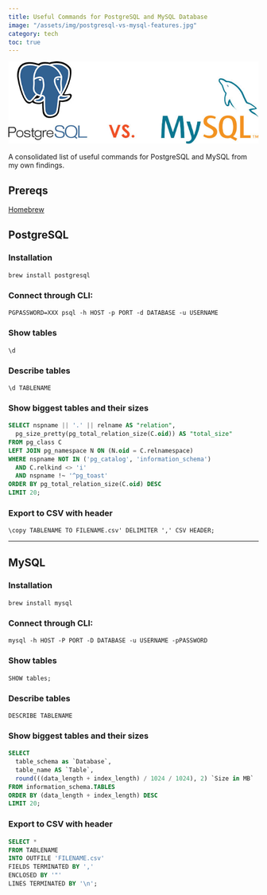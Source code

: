 ```yaml
---
title: Useful Commands for PostgreSQL and MySQL Database
image: "/assets/img/postgresql-vs-mysql-features.jpg"
category: tech
toc: true
---
```


![PostgresSQL vs MySQL](/assets/img/postgresql-vs-mysql-features.jpg)

A consolidated list of useful commands for PostgreSQL and MySQL from my own findings.

<!--more-->

## Prereqs
[Homebrew](https://brew.sh/)

## PostgreSQL

### Installation
`brew install postgresql`

### Connect through CLI:
```
PGPASSWORD=XXX psql -h HOST -p PORT -d DATABASE -u USERNAME
```

### Show tables
```
\d
```

### Describe tables
```
\d TABLENAME
```

### Show biggest tables and their sizes
```sql
SELECT nspname || '.' || relname AS "relation",
  pg_size_pretty(pg_total_relation_size(C.oid)) AS "total_size"
FROM pg_class C
LEFT JOIN pg_namespace N ON (N.oid = C.relnamespace)
WHERE nspname NOT IN ('pg_catalog', 'information_schema')
  AND C.relkind <> 'i'
  AND nspname !~ '^pg_toast'
ORDER BY pg_total_relation_size(C.oid) DESC
LIMIT 20;
```

### Export to CSV with header
```
\copy TABLENAME TO FILENAME.csv' DELIMITER ',' CSV HEADER;
```

<hr>

## MySQL

### Installation
`brew install mysql`

### Connect through CLI:
```
mysql -h HOST -P PORT -D DATABASE -u USERNAME -pPASSWORD 
```

### Show tables
```
SHOW tables;
```

### Describe tables
```
DESCRIBE TABLENAME
```

### Show biggest tables and their sizes
```sql
SELECT 
  table_schema as `Database`, 
  table_name AS `Table`, 
  round(((data_length + index_length) / 1024 / 1024), 2) `Size in MB` 
FROM information_schema.TABLES 
ORDER BY (data_length + index_length) DESC
LIMIT 20;
```

### Export to CSV with header
```sql
SELECT *
FROM TABLENAME
INTO OUTFILE 'FILENAME.csv'
FIELDS TERMINATED BY ','
ENCLOSED BY '"'
LINES TERMINATED BY '\n';
```